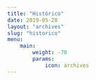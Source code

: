 ```yaml
---
title: "Histórico"
date: 2019-05-28
layout: "archives"
slug: "historico"
menu:
    main:
        weight: -70
        params: 
            icon: archives
---
```

